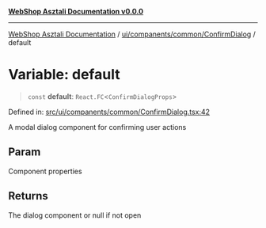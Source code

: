 [**WebShop Asztali Documentation v0.0.0**](../../../../../README.md)

***

[WebShop Asztali Documentation](../../../../../modules.md) / [ui/companents/common/ConfirmDialog](../README.md) / default

# Variable: default

> `const` **default**: `React.FC`\<`ConfirmDialogProps`\>

Defined in: [src/ui/companents/common/ConfirmDialog.tsx:42](https://github.com/akosgamer1000/webshop_asztali/blob/694dfb5919995863486557fe9c75abb7edf40a6c/src/ui/companents/common/ConfirmDialog.tsx#L42)

A modal dialog component for confirming user actions

## Param

Component properties

## Returns

The dialog component or null if not open
